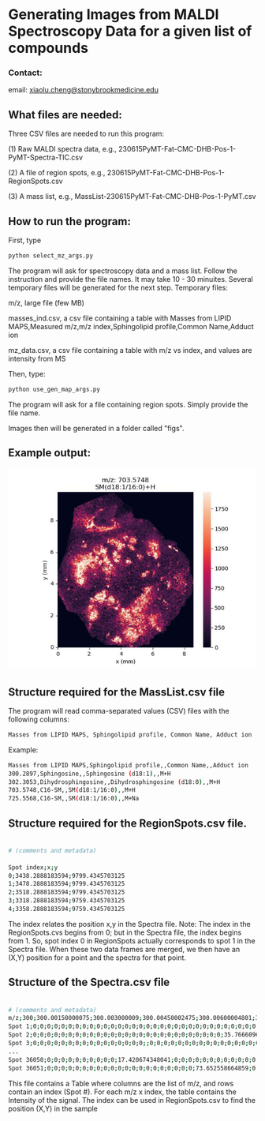 # Generating Images from MALDI Spectroscopy Data for a given list of compounds

### Contact:
email: xiaolu.cheng@stonybrookmedicine.edu

## What files are needed:

Three CSV files are needed to run this program:

(1) Raw MALDI spectra data, e.g., 230615PyMT-Fat-CMC-DHB-Pos-1-PyMT-Spectra-TIC.csv

(2) A file of region spots, e.g., 230615PyMT-Fat-CMC-DHB-Pos-1-RegionSpots.csv

(3) A mass list, e.g., MassList-230615PyMT-Fat-CMC-DHB-Pos-1-PyMT.csv

## How to run the program:

First, type

```bash
python select_mz_args.py
```
The program will ask for spectroscopy data and a mass list. Follow the instruction and provide the file names. It may take 10 - 30 minuites. Several temporary files will be generated for the next step.
Temporary files:

  m/z, large file (few MB)
  
  masses_ind.csv, a csv file containing a table with Masses from LIPID MAPS,Measured m/z,m/z index,Sphingolipid profile,Common Name,Adduct ion
  
  mz_data.csv, a csv file containing a table with m/z vs index, and values are intensity from MS

Then, type:

```bash
python use_gen_map_args.py
```

The program will ask for a file containing region spots. Simply provide the file name.

Images then will be generated in a folder called "figs".

## Example output:
![alt text](https://github.com/SBU-CC-MIU/MIU-MZ-to-Image/blob/main/images/11_SM(d18-1-16-0)%2BH.jpg)

## Structure required for the MassList.csv file

The program will read comma-separated values (CSV) files with the following columns:
```bash
Masses from LIPID MAPS,	Sphingolipid profile, Common Name, Adduct ion  
```

Example:

```bash
Masses from LIPID MAPS,Sphingolipid profile,,Common Name,,Adduct ion
300.2897,Sphingosine,,Sphingosine (d18:1),,M+H
302.3053,Dihydrosphingosine,,Dihydrosphingosine (d18:0),,M+H
703.5748,C16-SM,,SM(d18:1/16:0),,M+H
725.5568,C16-SM,,SM(d18:1/16:0),,M+Na
```

## Structure required for the RegionSpots.csv file.

```bash

# (comments and metadata)

Spot index;x;y
0;3438.2888183594;9799.4345703125
1;3478.2888183594;9799.4345703125
2;3518.2888183594;9799.4345703125
3;3318.2888183594;9759.4345703125
4;3358.2888183594;9759.4345703125
```
The index relates the position x,y in the Spectra file. Note: The index in the RegionSpots.cvs begins from 0; but in the Spectra file, the index begins from 1. So, spot index 0 in RegionSpots actually corresponds to spot 1 in the Spectra file. When these two data frames are merged, we then have an (X,Y) position for a point and the spectra for that point.


## Structure of the Spectra.csv file

```bash

# (comments and metadata)
m/z;300;300.00150000075;300.003000009;300.00450002475;300.00600004801;300.00750007876;300.00900011701;300.01050016276;300.01200021601; ...
Spot 1;0;0;0;0;0;0;0;0;0;0;0;0;0;0;0;0;0;0;0;0;0;0;0;0;0;0;0;0;0;0;0;0;0;0;0;0;0;0;0;0;0;0;0;0;0;0;0;0;0;0;0;0;0;0;0;0;0;0;0;0;0;0;0;0;
Spot 2;0;0;0;0;0;0;0;0;0;0;0;0;0;0;0;0;0;0;0;0;0;0;0;0;0;0;0;35.766609604734;0;0;0;0;0;0;0;0;0;0;0;0;0;0;0;356.53662416509;0;0;0;0;0;0;
Spot 3;0;0;0;0;0;0;0;0;0;0;0;0;0;0;0;0;;0;0;0;0;0;0;0;0;0;0;0;0;0;0;0;0;142.80817433434;0;0;0;0;0;0;0;35.766609604734;0;0;0;0;0;0;0;0;0;
...
Spot 36050;0;0;0;0;0;0;0;0;0;0;17.420674348041;0;0;0;0;0;0;0;0;0;0;0;0;21.58083538638;0;0;0;0;0;0;0;0;35.766609604734;0;0;0;0;0;0;0;0;0;
Spot 36051;0;0;0;0;0;0;0;0;0;0;0;0;0;0;0;0;0;0;0;0;0;73.652558664859;0;0;0;0;0;0;0;0;0;0;0;0;0;0;0;0;0;35.766609604734;0;0;0;0;0;0;0;0;0;
```

This file contains a Table where columns are the list of m/z, and rows contain an index (Spot #). For each m/z x index, the table contains the Intensity of the signal.
The index can be used in RegionSpots.csv to find the position (X,Y) in the sample
